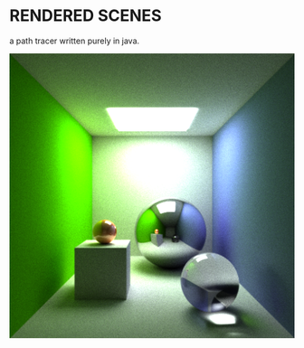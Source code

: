 RENDERED SCENES
====

a path tracer written purely in java.

![alt tag](https://raw.githubusercontent.com/Harha/JPath/master/RENDERS/JPathRender_SPP1028_SS_true_SSAMOUNT_4.png)